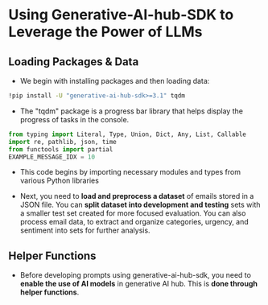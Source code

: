 # Using Generative-AI-hub-SDK to Leverage the Power of LLMs

## Loading Packages & Data

- We begin with installing packages and then loading data:

```bash
!pip install -U "generative-ai-hub-sdk>=3.1" tqdm
```

- The "tqdm" package is a progress bar library that helps display the progress of tasks in the console.

```python
from typing import Literal, Type, Union, Dict, Any, List, Callable
import re, pathlib, json, time
from functools import partial
EXAMPLE_MESSAGE_IDX = 10
```

- This code begins by importing necessary modules and types from various Python libraries

- Next, you need to **load and preprocess a dataset** of emails stored in a JSON file. You can **split dataset into development and testing** sets with a smaller test set created for more focused evaluation. You can also process email data, to extract and organize categories, urgency, and sentiment into sets for further analysis.

## Helper Functions

- Before developing prompts using generative-ai-hub-sdk, you need to **enable the use of AI models** in generative AI hub. This is **done through helper functions**.
